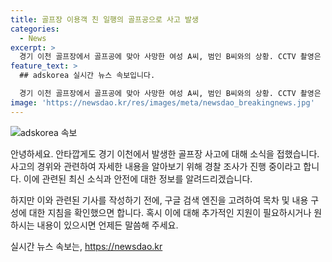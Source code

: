 ```yaml
---
title: 골프장 이용객 친 일행의 골프공으로 사고 발생
categories:
  - News
excerpt: >
  경기 이천 골프장에서 골프공에 맞아 사망한 여성 A씨, 범인 B씨와의 상황. CCTV 촬영은 아니었으나 골프장 관계자, 목격자 등을 조사 중. 골프장 내 또 다른 사고가 있었는데, 카트 조작 문제로 골프장과 이용객 간 갈등. 경찰은 이 사고도 조사 중. (사진=경기남부경찰청 제공)
feature_text: >
  ## adskorea 실시간 뉴스 속보입니다.

  경기 이천 골프장에서 골프공에 맞아 사망한 여성 A씨, 범인 B씨와의 상황. CCTV 촬영은 아니었으나 골프장 관계자, 목격자 등을 조사 중. 골프장 내 또 다른 사고가 있었는데, 카트 조작 문제로 골프장과 이용객 간 갈등. 경찰은 이 사고도 조사 중. (사진=경기남부경찰청 제공)
image: 'https://newsdao.kr/res/images/meta/newsdao_breakingnews.jpg'
---
```


<p><img src="https://newsdao.kr/res/images/meta/newsdao_breakingnews.jpg" alt="adskorea 속보" /></p>

<p>안녕하세요. 안타깝게도 경기 이천에서 발생한 골프장 사고에 대해 소식을 접했습니다. 사고의 경위와 관련하여 자세한 내용을 알아보기 위해 경찰 조사가 진행 중이라고 합니다. 이에 관련된 최신 소식과 안전에 대한 정보를 알려드리겠습니다. </p>

<p>하지만 이와 관련된 기사를 작성하기 전에, 구글 검색 엔진을 고려하여 목차 및 내용 구성에 대한 지침을 확인했으면 합니다. 혹시 이에 대해 추가적인 지원이 필요하시거나 원하시는 내용이 있으시면 언제든 말씀해 주세요.</p>
실시간 뉴스 속보는, <a href="https://newsdao.kr" rel="dofollow">https://newsdao.kr</a>


